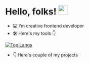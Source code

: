# Hello, folks! <img src="https://raw.githubusercontent.com/MartinHeinz/MartinHeinz/master/wave.gif" width="30px">

- 💻 I’m creative frontend developer
- 🛠 Here's my tools 👇

[![Top Langs](https://github-readme-stats.vercel.app/api/top-langs/?username=SamiSoikkeli&layout=compact&theme=dracula)](https://github.com/anuraghazra/github-readme-stats)

- 👇 Here's couple of my projects
